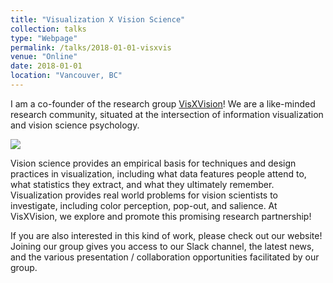```yaml
---
title: "Visualization X Vision Science"
collection: talks
type: "Webpage"
permalink: /talks/2018-01-01-visxvis
venue: "Online"
date: 2018-01-01
location: "Vancouver, BC"
---
```


I am a co-founder of the research group [VisXVision](https://visxvision.com)! We are a like-minded research community, situated at the intersection of information visualization and vision science psychology. 

![](https://maelliott1010.github.io/madisonannelliott/images/Slide02.png)

Vision science provides an empirical basis for techniques and design practices in visualization, including what data features people attend to, what statistics they extract, and what they ultimately remember. Visualization provides real world problems for vision scientists to investigate, including color perception, pop-out, and salience. At VisXVision, we explore and promote this promising research partnership!

If you are also interested in this kind of work, please check out our website! Joining our group gives you access to our Slack channel, the latest news, and the various presentation / collaboration opportunities facilitated by our group.
